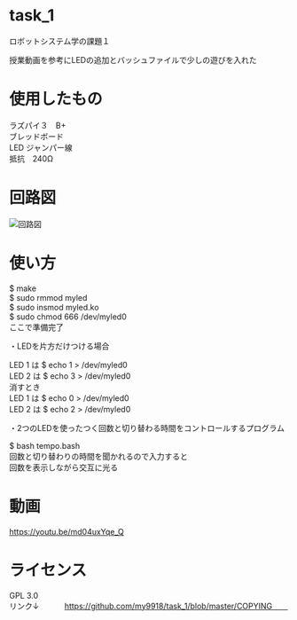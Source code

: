# task_1
ロボットシステム学の課題１

授業動画を参考にLEDの追加とバッシュファイルで少しの遊びを入れた

# 使用したもの
ラズパイ３　B+   
ブレッドボード  
LED ジャンパー線  
抵抗　240Ω  

# 回路図  
![回路図](https://user-images.githubusercontent.com/95160686/146348393-3543b2cd-0b34-4897-8859-3f2edefb98ff.png)
# 使い方
$ make   
$ sudo rmmod myled    
$ sudo insmod myled.ko  
$ sudo chmod 666 /dev/myled0  
ここで準備完了  

 ・LEDを片方だけつける場合
 
LED 1 は $ echo 1 > /dev/myled0  
LED 2 は $ echo 3 > /dev/myled0    
消すとき  
LED 1 は $ echo 0 > /dev/myled0  
LED 2 は $ echo 2 > /dev/myled0      


 ・2つのLEDを使ったつく回数と切り替わる時間をコントロールするプログラム  
    
$ bash tempo.bash  
回数と切り替わりの時間を聞かれるので入力すると  
回数を表示しながら交互に光る  

# 動画
https://youtu.be/md04uxYqe_Q

# ライセンス  
GPL 3.0  
リンク↓　　　
https://github.com/my9918/task_1/blob/master/COPYING　　
